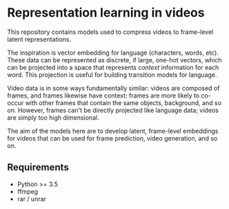 # Representation learning in videos
This repository contains models used to compress videos to frame-level latent representations.

The inspiration is vector embedding for language (characters, words, etc). These data can be represented as discrete, if large, one-hot vectors, which can be projected into a space that represents *context* information for each word. This projection is useful for building transition models for language.

Video data is in some ways fundamentally similar: videos are composed of frames, and frames likewise have context: frames are more likely to co-occur with other frames that contain the same objects, background, and so on. However, frames can't be directly projected like language data; videos are simply too high dimensional.

The aim of the models here are to develop latent, frame-level embeddings for videos that can be used for frame prediction, video generation, and so on.

## Requirements
- Python >= 3.5
- ffmpeg
- rar / unrar
